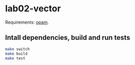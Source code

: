 # lab02-vector

Requirements: [opam](https://opam.ocaml.org/).

## Intall dependencies, build and run tests

```sh
make switch
make build
make test
```

